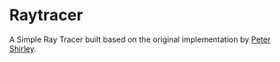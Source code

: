 # Raytracer
A Simple Ray Tracer built based on the original implementation by [Peter Shirley](https://github.com/RayTracing/raytracing.github.io).
